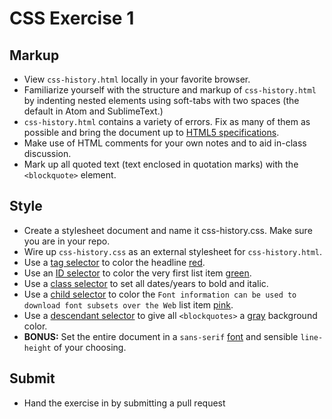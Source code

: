 # CSS Exercise 1

## Markup

  * View `css-history.html` locally in your favorite browser.
  * Familiarize yourself with the structure and markup of `css-history.html` by indenting nested elements using soft-tabs with two spaces (the default in Atom and SublimeText.)
  * `css-history.html` contains a variety of errors. Fix as many of them as possible and bring the document up to [HTML5 specifications](https://developer.mozilla.org/en-US/docs/Web/HTML).
  * Make use of HTML comments for your own notes and to aid in-class discussion.
  * Mark up all quoted text (text enclosed in quotation marks) with the `<blockquote>` element.

## Style

  * Create a stylesheet document and name it css-history.css. Make sure you are in your repo.
  * Wire up `css-history.css` as an external stylesheet for `css-history.html`.
  * Use a [tag selector](http://fewd.betamore.com/slides/unit/4/#16) to color the headline [red](http://htmlcolorcodes.com/color-names/).
  * Use an [ID selector](http://fewd.betamore.com/slides/unit/4/#14) to color the very first list item [green](http://htmlcolorcodes.com/color-names/).
  * Use a [class selector](http://fewd.betamore.com/slides/unit/4/#15) to set all dates/years to bold and italic.
  * Use a [child selector](http://fewd.betamore.com/slides/unit/4/#17) to color the `Font information can be used to download font subsets over the Web` list item [pink](http://htmlcolorcodes.com/color-names/).
  * Use a [descendant selector](http://fewd.betamore.com/slides/unit/4/#18) to give all `<blockquotes>` a [gray](http://htmlcolorcodes.com/color-names/) background color.
  * **BONUS:** Set the entire document in a `sans-serif` [font](http://fontcdn.org/) and sensible `line-height` of your choosing.

## Submit
  * Hand the exercise in by submitting a pull request
